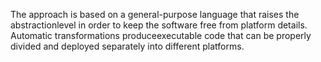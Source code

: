
The approach is based on a general-purpose language that raises the abstractionlevel in order to keep the software free from platform details. Automatic transformations produceexecutable code that can be properly divided and deployed separately into different platforms.
